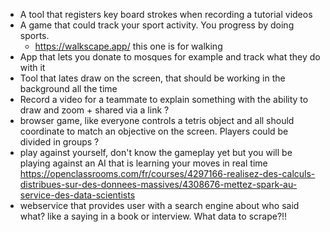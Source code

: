 - A tool that registers key board strokes when recording a tutorial videos
- A game that could track your sport activity. You progress by doing sports.
	- https://walkscape.app/ this one is for walking
- App that lets you donate to mosques for example and track what they do with it
- Tool that lates draw on the screen, that should be working in the background all the time
- Record a video for a teammate to explain something with the ability to draw and zoom + shared via a link ?
- browser game, like everyone controls a tetris object and all should coordinate to match an objective on the screen. Players could be divided in groups ?
- play against yourself, don't know the gameplay yet but you will be playing against an AI that is learning your moves in real time
https://openclassrooms.com/fr/courses/4297166-realisez-des-calculs-distribues-sur-des-donnees-massives/4308676-mettez-spark-au-service-des-data-scientists
- webservice that provides user with a search engine about who said what? like a saying in a book or interview. What data to scrape?!!